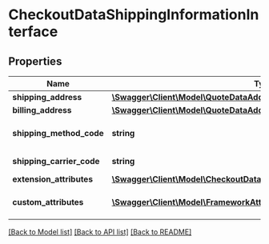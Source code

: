 # CheckoutDataShippingInformationInterface

## Properties
Name | Type | Description | Notes
------------ | ------------- | ------------- | -------------
**shipping_address** | [**\Swagger\Client\Model\QuoteDataAddressInterface**](QuoteDataAddressInterface.md) |  | 
**billing_address** | [**\Swagger\Client\Model\QuoteDataAddressInterface**](QuoteDataAddressInterface.md) |  | [optional] 
**shipping_method_code** | **string** | Shipping method code | 
**shipping_carrier_code** | **string** | Carrier code | 
**extension_attributes** | [**\Swagger\Client\Model\CheckoutDataShippingInformationExtensionInterface**](CheckoutDataShippingInformationExtensionInterface.md) |  | [optional] 
**custom_attributes** | [**\Swagger\Client\Model\FrameworkAttributeInterface[]**](FrameworkAttributeInterface.md) | Custom attributes values. | [optional] 

[[Back to Model list]](../README.md#documentation-for-models) [[Back to API list]](../README.md#documentation-for-api-endpoints) [[Back to README]](../README.md)


